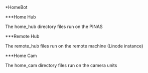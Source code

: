 *HomeBot

***Home Hub

The home_hub directory files run on the PINAS

***Remote Hub

The remote_hub files run on the remote machine (Linode instance)

***Home Cam

The home_cam directory files run on the camera units